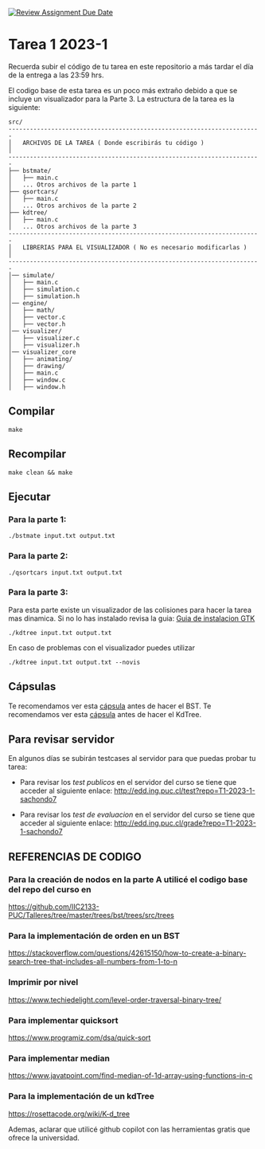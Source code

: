 [![Review Assignment Due Date](https://classroom.github.com/assets/deadline-readme-button-24ddc0f5d75046c5622901739e7c5dd533143b0c8e959d652212380cedb1ea36.svg)](https://classroom.github.com/a/VsHRcc48)
# Tarea 1 2023-1

Recuerda subir el código de tu tarea en este repositorio a más tardar el día de la entrega a las 23:59 hrs.

El codigo base de esta tarea es un poco más extraño debido a que se incluye un visualizador para la Parte 3. La estructura de la tarea es la siguiente:

```
src/
-----------------------------------------------------------------------
│   ARCHIVOS DE LA TAREA ( Donde escribirás tu código )               │
-----------------------------------------------------------------------
├── bstmate/
│   ├── main.c
│   ... Otros archivos de la parte 1
├── qsortcars/
│   ├── main.c
│   ... Otros archivos de la parte 2
├── kdtree/
│   ├── main.c
│   ... Otros archivos de la parte 3
-----------------------------------------------------------------------
│   LIBRERIAS PARA EL VISUALIZADOR ( No es necesario modificarlas )   │
-----------------------------------------------------------------------
│── simulate/
│   ├── main.c
│   ├── simulation.c
│   ├── simulation.h
│── engine/
│   ├── math/
│   ├── vector.c
│   ├── vector.h
│── visualizer/
│   ├── visualizer.c
│   ├── visualizer.h
│── visualizer_core
│   ├── animating/
│   ├── drawing/
│   ├── main.c
│   ├── window.c
│   ├── window.h
```

## Compilar

```
make
```

## Recompilar

```
make clean && make
```

## Ejecutar

### Para la parte 1:
```
./bstmate input.txt output.txt
```

### Para la parte 2:
```
./qsortcars input.txt output.txt
```

### Para la parte 3:

Para esta parte existe un visualizador de las colisiones para hacer la tarea mas dinamica. Si no lo has instalado revisa la guia:
[Guia de instalacion GTK](https://github.com/IIC2133-PUC/2023-1/blob/master/Gu%C3%ADas/Set%20Up/3.0%20(Extra)%20GTK.md)

```
./kdtree input.txt output.txt
```

En caso de problemas con el visualizador puedes utilizar

```
./kdtree input.txt output.txt --novis
```


## Cápsulas
Te recomendamos ver esta [cápsula](https://youtu.be/j9W1qKCvFRE) antes de hacer el BST.
Te recomendamos ver esta [cápsula](https://youtu.be/_mSVK0OaaYw) antes de hacer el KdTree.

## Para revisar servidor

En algunos días se subirán testcases al servidor para que puedas probar tu tarea:

- Para revisar los _test publicos_ en el servidor del curso se tiene que acceder al siguiente enlace:
http://edd.ing.puc.cl/test?repo=T1-2023-1-sachondo7

- Para revisar los _test de evaluacion_ en el servidor del curso se tiene que acceder al siguiente enlace:
http://edd.ing.puc.cl/grade?repo=T1-2023-1-sachondo7


## REFERENCIAS DE CODIGO

### Para la creación de nodos en la parte A utilicé el codigo base del repo del curso en
https://github.com/IIC2133-PUC/Talleres/tree/master/trees/bst/trees/src/trees

### Para la implementación de orden en un BST
https://stackoverflow.com/questions/42615150/how-to-create-a-binary-search-tree-that-includes-all-numbers-from-1-to-n

### Imprimir por nivel
https://www.techiedelight.com/level-order-traversal-binary-tree/

### Para implementar quicksort
https://www.programiz.com/dsa/quick-sort

### Para implementar median 
https://www.javatpoint.com/find-median-of-1d-array-using-functions-in-c

### Para la implementación de un kdTree
https://rosettacode.org/wiki/K-d_tree

Ademas, aclarar que utilicé github copilot con las herramientas gratis que ofrece la universidad.